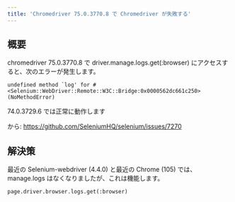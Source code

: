 ```yaml
---
title: 'Chromedriver 75.0.3770.8 で Chromedriver が失敗する'
---
```


## 概要
chromedriver 75.0.3770.8 で driver.manage.logs.get(:browser) にアクセスすると、次のエラーが発生します。

```
undefined method `log' for #<Selenium::WebDriver::Remote::W3C::Bridge:0x0000562dc661c250> (NoMethodError)

```
74.0.3729.6 では正常に動作します

から: https://github.com/SeleniumHQ/selenium/issues/7270

## 解決策
最近の Selenium-webdriver (4.4.0) と最近の Chrome (105) では、manage.logs はなくなりましたが、これは機能します。

```
page.driver.browser.logs.get(:browser)

```
